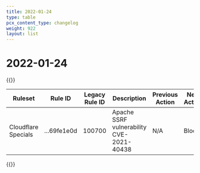 ```yaml
---
title: 2022-01-24
type: table
pcx_content_type: changelog
weight: 922
layout: list
---
```


# 2022-01-24

{{<table-wrap>}}

<table style="width: 100%">
  <thead>
    <tr>
      <th>Ruleset</th>
      <th>Rule ID</th>
      <th>Legacy Rule ID</th>
      <th>Description</th>
      <th>Previous Action</th>
      <th>New Action</th>
    </tr>
  </thead>
  <tbody>
    <tr>
      <td>Cloudflare Specials</td>
      <td>...69fe1e0d</td>
      <td>100700</td>
      <td>Apache SSRF vulnerability CVE-2021-40438</td>
      <td>N/A</td>
      <td>Block</td>
    </tr>
  </tbody>
</table>
{{</table-wrap>}}
